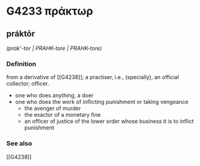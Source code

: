 # G4233 πράκτωρ

## práktōr

_(prak'-tor | PRAHK-tore | PRAHK-tore)_

### Definition

from a derivative of [[G4238]]; a practiser, i.e., (specially), an official collector; officer.

- one who does anything, a doer
- one who does the work of inflicting punishment or taking vengeance
  - the avenger of murder
  - the exactor of a monetary fine
  - an officer of justice of the lower order whose business it is to inflict punishment

### See also

[[G4238]]

